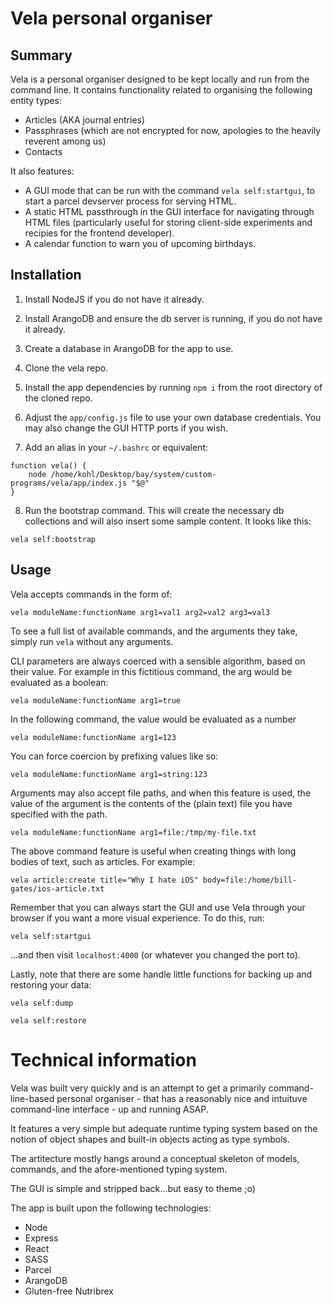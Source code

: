 # Vela personal organiser

## Summary

Vela is a personal organiser designed to be kept locally and run from the command line. It contains functionality related to organising the following entity types:

* Articles (AKA journal entries)
* Passphrases (which are not encrypted for now, apologies to the heavily reverent among us)
* Contacts

It also features:

* A GUI mode that can be run with the command `vela self:startgui`, to start a parcel devserver process for serving HTML.
* A static HTML passthrough in the GUI interface for navigating through HTML files (particularly useful for storing client-side experiments and recipies for the frontend developer).
* A calendar function to warn you of upcoming birthdays.

## Installation

1. Install NodeJS if you do not have it already.

2. Install ArangoDB and ensure the db server is running, if you do not have it already.

3. Create a database in ArangoDB for the app to use.

4. Clone the vela repo.

5. Install the app dependencies by running `npm i` from the root directory of the cloned repo.

6. Adjust the `app/config.js` file to use your own database credentials. You may also change the GUI HTTP ports if you wish.

7. Add an alias in your `~/.bashrc` or equivalent:

```
function vela() {
	node /home/kohl/Desktop/bay/system/custom-programs/vela/app/index.js "$@" 
} 
```

8. Run the bootstrap command. This will create the necessary db collections and will also insert some sample content. It looks like this:

`vela self:bootstrap`

## Usage

Vela accepts commands in the form of:

`vela moduleName:functionName arg1=val1 arg2=val2 arg3=val3`

To see a full list of available commands, and the arguments they take, simply run `vela` without any arguments.

CLI parameters are always coerced with a sensible algorithm, based on their value. For example in this fictitious command, the arg would be evaluated as a boolean:

`vela moduleName:functionName arg1=true`

In the following command, the value would be evaluated as a number

`vela moduleName:functionName arg1=123`

You can force coercion by prefixing values like so:

`vela moduleName:functionName arg1=string:123`

Arguments may also accept file paths, and when this feature is used, the value of the argument is the contents of the (plain text) file you have specified with the path.

`vela moduleName:functionName arg1=file:/tmp/my-file.txt`

The above command feature is useful when creating things with long bodies of text, such as articles. For example:

`vela article:create title="Why I hate iOS" body=file:/home/bill-gates/ios-article.txt`

Remember that you can always start the GUI and use Vela through your browser if you want a more visual experience. To do this, run:

`vela self:startgui`

...and then visit `localhost:4000` (or whatever you changed the port to).

Lastly, note that there are some handle little functions for backing up and restoring your data:

`vela self:dump`

`vela self:restore`

# Technical information

Vela was built very quickly and is an attempt to get a primarily command-line-based personal organiser - that has a reasonably nice and intuituve command-line interface - up and running ASAP.

It features a very simple but adequate runtime typing system based on the notion of object shapes and built-in objects acting as type symbols.

The artitecture mostly hangs around a conceptual skeleton of models, commands, and the afore-mentioned typing system.

The GUI is simple and stripped back...but easy to theme ;o)

The app is built upon the following technologies:

* Node
* Express
* React
* SASS
* Parcel
* ArangoDB
* Gluten-free Nutribrex